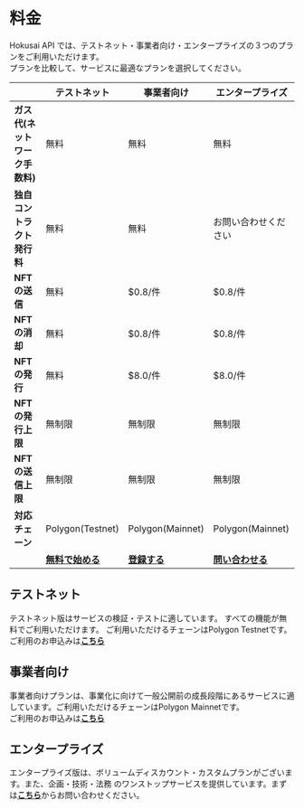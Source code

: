 # 料金

Hokusai API では、テストネット・事業者向け・エンタープライズの３つのプランをご利用いただけます。  
プランを比較して、サービスに最適なプランを選択してください。

 |  | **テストネット** | **事業者向け** | **エンタープライズ** |
| --- | --- | --- | --- |
| **ガス代(ネットワーク手数料)** | 無料 | 無料 | 無料 |
| **独自コントラクト発行料** | 無料 | 無料 | お問い合わせください |
| **NFTの送信** | 無料 | $0.8/件 | $0.8/件 |
| **NFTの消却** | 無料 | $0.8/件 | $0.8/件 |
| **NFTの発行** | 無料 | $8.0/件 | $8.0/件 |
| **NFTの発行上限** | 無制限 | 無制限 | 無制限 |
| **NFTの送信上限** | 無制限 | 無制限 | 無制限 |
| **対応チェーン** | Polygon(Testnet) | Polygon(Mainnet) | Polygon(Mainnet) |
| | [**無料で始める**](https://0xhokusai.notion.site/Plolygon-Testnet-42bda92114ef4c28833e38fbc6fa04e0)| [**登録する**](https://0xhokusai.notion.site/Hokusai-API-API-Key-Registration-Form-API-a6d8118d416b41d88632396e3156cddb) | [**問い合わせる**](https://hokusai.app/contact) |

## テストネット

テストネット版はサービスの検証・テストに適しています。 すべての機能が無料でご利用いただけます。 ご利用いただけるチェーンはPolygon Testnetです。 
ご利用のお申込みは[**こちら**](https://0xhokusai.notion.site/Plolygon-Testnet-42bda92114ef4c28833e38fbc6fa04e0)

## 事業者向け
事業者向けプランは、事業化に向けて一般公開前の成長段階にあるサービスに適しています。ご利用いただけるチェーンはPolygon Mainnetです。   
ご利用のお申込みは[**こちら**](https://0xhokusai.notion.site/Plolygon-Testnet-42bda92114ef4c28833e38fbc6fa04e0)

## エンタープライズ
エンタープライズ版は、ボリュームディスカウント・カスタムプランがございます。また、企画・技術・法務 のワンストップサービスを提供しています。まずは[**こちら**](https://hokusai.app/contact)からお問い合わせください。



